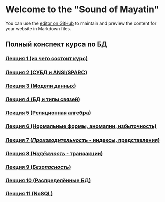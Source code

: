# Welcome to the "Sound of Mayatin"

You can use the [editor on GitHub](https://github.com/lipa44/ITMO-IS-DB-4-SEM/edit/gh-pages/index.md) to maintain and preview the content for your website in Markdown files.

## Полный конспект курса по БД

### [Лекция 1 (из чего состоит курс)](Lectures/1_l.md)

### [Лекция 2 (СУБД и ANSI/SPARC)](Lectures/2_l.md)

### [Лекция 3 (Модели данных)](Lectures/3_l.md)

### [Лекция 4 (БД и типы связей)]((Lectures/4_l.md))

### [Лекция 5 (Реляционная алгебра)](Lectures/5_l.md)

### [Лекция 6 (Нормальные формы, аномалии, избыточность)](Lectures/6_l.md)

### [Лекция 7 (_Производительность_ - индексы, представления)](Lectures/7_l.md)

### [Лекция 8 (_Надёжность_ - транзакции)](Lectures/8_l.md)

### [Лекция 9 (_Безопасность_)](Lectures/9_l.md)

### [Лекция 10 (Распределённые БД)](Lectures/10_l.md)

### [Лекция 11 (NoSQL)](Lectures/11_l.md)
